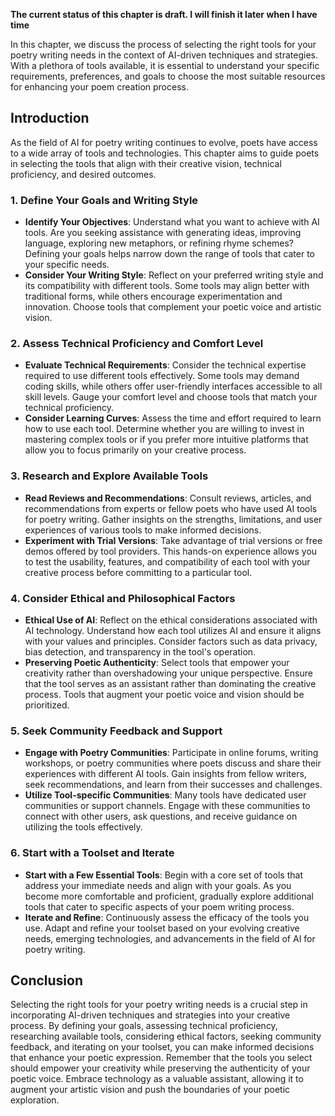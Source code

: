 **The current status of this chapter is draft. I will finish it later when I have time**

In this chapter, we discuss the process of selecting the right tools for your poetry writing needs in the context of AI-driven techniques and strategies. With a plethora of tools available, it is essential to understand your specific requirements, preferences, and goals to choose the most suitable resources for enhancing your poem creation process.

Introduction
------------

As the field of AI for poetry writing continues to evolve, poets have access to a wide array of tools and technologies. This chapter aims to guide poets in selecting the tools that align with their creative vision, technical proficiency, and desired outcomes.

### 1. Define Your Goals and Writing Style

* **Identify Your Objectives**: Understand what you want to achieve with AI tools. Are you seeking assistance with generating ideas, improving language, exploring new metaphors, or refining rhyme schemes? Defining your goals helps narrow down the range of tools that cater to your specific needs.
* **Consider Your Writing Style**: Reflect on your preferred writing style and its compatibility with different tools. Some tools may align better with traditional forms, while others encourage experimentation and innovation. Choose tools that complement your poetic voice and artistic vision.

### 2. Assess Technical Proficiency and Comfort Level

* **Evaluate Technical Requirements**: Consider the technical expertise required to use different tools effectively. Some tools may demand coding skills, while others offer user-friendly interfaces accessible to all skill levels. Gauge your comfort level and choose tools that match your technical proficiency.
* **Consider Learning Curves**: Assess the time and effort required to learn how to use each tool. Determine whether you are willing to invest in mastering complex tools or if you prefer more intuitive platforms that allow you to focus primarily on your creative process.

### 3. Research and Explore Available Tools

* **Read Reviews and Recommendations**: Consult reviews, articles, and recommendations from experts or fellow poets who have used AI tools for poetry writing. Gather insights on the strengths, limitations, and user experiences of various tools to make informed decisions.
* **Experiment with Trial Versions**: Take advantage of trial versions or free demos offered by tool providers. This hands-on experience allows you to test the usability, features, and compatibility of each tool with your creative process before committing to a particular tool.

### 4. Consider Ethical and Philosophical Factors

* **Ethical Use of AI**: Reflect on the ethical considerations associated with AI technology. Understand how each tool utilizes AI and ensure it aligns with your values and principles. Consider factors such as data privacy, bias detection, and transparency in the tool's operation.
* **Preserving Poetic Authenticity**: Select tools that empower your creativity rather than overshadowing your unique perspective. Ensure that the tool serves as an assistant rather than dominating the creative process. Tools that augment your poetic voice and vision should be prioritized.

### 5. Seek Community Feedback and Support

* **Engage with Poetry Communities**: Participate in online forums, writing workshops, or poetry communities where poets discuss and share their experiences with different AI tools. Gain insights from fellow writers, seek recommendations, and learn from their successes and challenges.
* **Utilize Tool-specific Communities**: Many tools have dedicated user communities or support channels. Engage with these communities to connect with other users, ask questions, and receive guidance on utilizing the tools effectively.

### 6. Start with a Toolset and Iterate

* **Start with a Few Essential Tools**: Begin with a core set of tools that address your immediate needs and align with your goals. As you become more comfortable and proficient, gradually explore additional tools that cater to specific aspects of your poem writing process.
* **Iterate and Refine**: Continuously assess the efficacy of the tools you use. Adapt and refine your toolset based on your evolving creative needs, emerging technologies, and advancements in the field of AI for poetry writing.

Conclusion
----------

Selecting the right tools for your poetry writing needs is a crucial step in incorporating AI-driven techniques and strategies into your creative process. By defining your goals, assessing technical proficiency, researching available tools, considering ethical factors, seeking community feedback, and iterating on your toolset, you can make informed decisions that enhance your poetic expression. Remember that the tools you select should empower your creativity while preserving the authenticity of your poetic voice. Embrace technology as a valuable assistant, allowing it to augment your artistic vision and push the boundaries of your poetic exploration.
